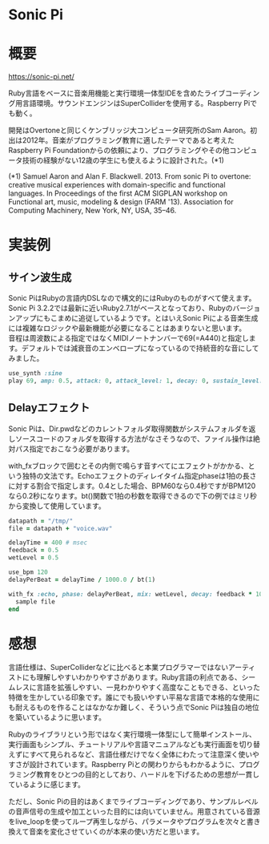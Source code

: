 Sonic Pi
===

# 概要

https://sonic-pi.net/

Ruby言語をベースに音楽用機能と実行環境一体型IDEを含めたライブコーディング用言語環境。サウンドエンジンはSuperColliderを使用する。Raspberry Piでも動く。

開発はOvertoneと同じくケンブリッジ大コンピュータ研究所のSam Aaron。初出は2012年。音楽がプログラミング教育に適したテーマであると考えたRaspberry Pi Foundationからの依頼により、プログラミングやその他コンピュータ技術の経験がない12歳の学生にも使えるように設計された。(*1)

(*1) Samuel Aaron and Alan F. Blackwell. 2013. From sonic Pi to overtone: creative musical experiences with domain-specific and functional languages. In Proceedings of the first ACM SIGPLAN workshop on Functional art, music, modeling & design (FARM '13). Association for Computing Machinery, New York, NY, USA, 35–46.

# 実装例

## サイン波生成

Sonic PiはRubyの言語内DSLなので構文的にはRubyのものがすべて使えます。Sonic Pi 3.2.2では最新に近いRuby2.7.1がベースとなっており、Rubyのバージョンアップにもこまめに追従しているようです。とはいえSonic Piによる音楽生成には複雑なロジックや最新機能が必要になることはあまりないと思います。  
音程は周波数による指定ではなくMIDIノートナンバーで69(=A440)と指定します。デフォルトでは減衰音のエンベロープになっているので持続音的な音にしてみました。

```Ruby
use_synth :sine
play 69, amp: 0.5, attack: 0, attack_level: 1, decay: 0, sustain_level: 1, sustain: 2, release: 0
```

## Delayエフェクト

Sonic Piは、Dir.pwdなどのカレントフォルダ取得関数がシステムフォルダを返しソースコードのフォルダを取得する方法がなさそうなので、ファイル操作は絶対パス指定でおこなう必要があります。

with_fxブロックで囲むとその内側で鳴らす音すべてにエフェクトがかかる、という独特の文法です。Echoエフェクトのディレイタイム指定phaseは1拍の長さに対する割合で指定します。0.4とした場合、BPM60なら0.4秒ですがBPM120なら0.2秒になります。bt()関数で1拍の秒数を取得できるので下の例ではミリ秒から変換して使用しています。

```Ruby
datapath = "/tmp/"
file = datapath + "voice.wav"

delayTime = 400 # msec
feedback = 0.5
wetLevel = 0.5

use_bpm 120
delayPerBeat = delayTime / 1000.0 / bt(1)

with_fx :echo, phase: delayPerBeat, mix: wetLevel, decay: feedback * 10 do
  sample file
end
```


# 感想

言語仕様は、SuperColliderなどに比べると本業プログラマーではないアーティストにも理解しやすいわかりやすさがあります。Ruby言語の利点である、シームレスに言語を拡張しやすい、一見わかりやすく高度なこともできる、といった特徴を生かしている印象です。誰にでも扱いやすい平易な言語で本格的な使用にも耐えるものを作ることはなかなか難しく、そういう点でSonic Piは独自の地位を築いているように思います。

Rubyのライブラリという形ではなく実行環境一体型にして簡単インストール、実行画面もシンプル、チュートリアルや言語マニュアルなども実行画面を切り替えずにすべて見られるなど、言語仕様だけでなく全体にわたって注意深く使いやすさが設計されています。Raspberry Piとの関わりからもわかるように、プログラミング教育をひとつの目的としており、ハードルを下げるための思想が一貫しているように感じます。

ただし、Sonic Piの目的はあくまでライブコーディングであり、サンプルレベルの音声信号の生成や加工といった目的には向いていません。用意されている音源をlive_loopを使ってループ再生しながら、パラメータやプログラムを次々と書き換えて音楽を変化させていくのが本来の使い方だと思います。

